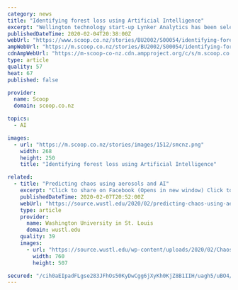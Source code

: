 ```yaml
---
category: news
title: "Identifying forest loss using Artificial Intelligence"
excerpt: "Wellington technology start-up Lynker Analytics has been selected by the Ministry for the Environment (the Ministry) to lead a consortium including UAV Mapping NZ and Carbon Forest Services to inventory the extent of forest loss in New Zealand during 2017 ..."
publishedDateTime: 2020-02-04T20:38:00Z
webUrl: "https://www.scoop.co.nz/stories/BU2002/S00054/identifying-forest-loss-using-artificial-intelligence.htm"
ampWebUrl: "https://m.scoop.co.nz/stories/BU2002/S00054/identifying-forest-loss-using-artificial-intelligence.htm"
cdnAmpWebUrl: "https://m-scoop-co-nz.cdn.ampproject.org/c/s/m.scoop.co.nz/stories/BU2002/S00054/identifying-forest-loss-using-artificial-intelligence.htm"
type: article
quality: 57
heat: 67
published: false

provider:
  name: Scoop
  domain: scoop.co.nz

topics:
  - AI

images:
  - url: "https://m.scoop.co.nz/stories/images/1512/smcnz.png"
    width: 268
    height: 250
    title: "Identifying forest loss using Artificial Intelligence"

related:
  - title: "Predicting chaos using aerosols and AI"
    excerpt: "Click to share on Facebook (Opens in new window) Click to share on Twitter (Opens in new window ... methods and determined that the generative adversarial network produced the most accurate outcomes. This kind of AI is first fed information about a real-world process, then, based on that data, it creates a simulation of that process."
    publishedDateTime: 2020-02-07T20:52:00Z
    webUrl: "https://source.wustl.edu/2020/02/predicting-chaos-using-aerosols-and-ai/"
    type: article
    provider:
      name: Washington University in St. Louis
      domain: wustl.edu
    quality: 39
    images:
      - url: "https://source.wustl.edu/wp-content/uploads/2020/02/ChaosFeature.jpg"
        width: 760
        height: 507

secured: "/cih0aEIpadFLgse283JFhOs50KyDwCgg6jXyKh0KjZ8B1IIH/uagh5/uBO4/PxgsputgLYIuPV6auJHExla1vz9HAVjuPeqsQKDbolmTovDWlIzAq0svdxVe3GSth87ZJlw4s6tMuqBfKa9HCt5UMZHVsnr+ySiNZh5G1hfd7/slk2vfGRkhKT4++AxVjgGlFNJKtQFqr9wzV1hP1b9tKX9dbJ/tIyoHH+FCgU/xfBYLezmJR2T+0wYxwhZpdFA6e38idJoJwKagu3tHsIz1UHBikDFoXR3WWISBSumnzpNV9gTzIcoCFj9CET+kGBs;azzOYcJTgWYn/VcHQ95J7A=="
---
```



